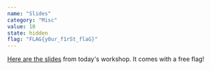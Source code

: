```yaml
---
name: "Slides"
category: "Misc"
value: 10
state: hidden
flag: "FLAG{y0ur_f1rSt_flaG}"
---
```


[Here are the slides](https://docs.google.com/presentation/d/1wS4-rn9sk3RTaAJHo2DJmBTq2G48ULC4ezQbbco7Gio/edit?usp=sharing) from today's workshop. It comes with a free flag!
